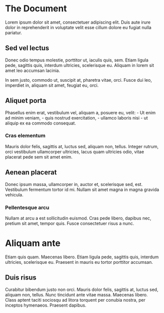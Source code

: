 The Document
============
Lorem ipsum dolor sit amet, consectetuer adipiscing elit.
Duis aute irure dolor in reprehenderit in voluptate velit esse cillum dolore
eu fugiat nulla pariatur.

Sed vel lectus
--------------
Donec odio tempus molestie, porttitor ut, iaculis quis, sem.
Etiam ligula pede, sagittis quis, interdum ultricies, scelerisque eu.
Aliquam in lorem sit amet leo accumsan lacinia.

In sem justo, commodo ut, suscipit at, pharetra vitae, orci.
Fusce dui leo, imperdiet in, aliquam sit amet, feugiat eu, orci.

Aliquet porta
-------------
Phasellus enim erat, vestibulum vel, aliquam a, posuere eu, velit:
    - Ut enim ad minim veniam,
    - quis nostrud exercitation,
    - ullamco laboris nisi
    - ut aliquip ex ea commodo consequat.

### Cras elementum
Mauris dolor felis, sagittis at, luctus sed, aliquam non, tellus.
Integer rutrum, orci vestibulum ullamcorper ultricies, lacus quam
ultricies odio, vitae placerat pede sem sit amet enim.

Aenean placerat
---------------
Donec ipsum massa, ullamcorper in, auctor et, scelerisque sed, est.
Vestibulum fermentum tortor id mi.
Nullam sit amet magna in magna gravida vehicula.

### Pellentesque arcu
Nullam at arcu a est sollicitudin euismod.
Cras pede libero, dapibus nec, pretium sit amet, tempor quis.
Fusce consectetuer risus a nunc.

Aliquam ante
============
Etiam quis quam. Maecenas libero.
Etiam ligula pede, sagittis quis, interdum ultricies, scelerisque eu.
Praesent in mauris eu tortor porttitor accumsan.

Duis risus
----------
Curabitur bibendum justo non orci.
Mauris dolor felis, sagittis at, luctus sed, aliquam non, tellus.
Nunc tincidunt ante vitae massa. Maecenas libero.
Class aptent taciti sociosqu ad litora torquent per conubia nostra,
per inceptos hymenaeos. Praesent dapibus.
